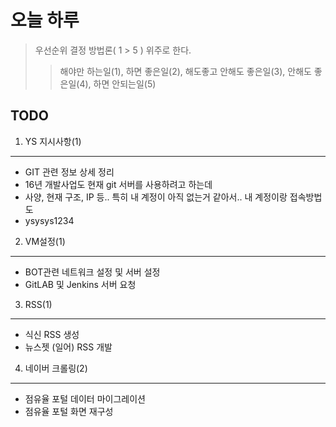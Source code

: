 
# 오늘 하루
> 우선순위 결정 방법론( 1 > 5 ) 위주로 한다.
>> 해야만 하는일(1), 하면 좋은일(2), 해도좋고 안해도 좋은일(3), 안해도 좋은일(4), 하면 안되는일(5)

## TODO

1. YS 지시사항(1)
---
*  GIT 관련 정보 상세 정리
*  16년 개발사업도 현재 git 서버를 사용하려고 하는데
*  사양, 현재 구조, IP 등.. 특히 내 계정이 아직 없는거 같아서.. 내 계정이랑 접속방법도
*  ysysys1234

2. VM설정(1)
---
*  BOT관련 네트워크 설정 및 서버 설정
*  GitLAB 및 Jenkins 서버 요청

3. RSS(1)
---
*  식신 RSS 생성
*  뉴스젯 (일어) RSS 개발

4. 네이버 크롤링(2)
---
* 점유율 포털 데이터 마이그레이션
* 점유율 포털 화면 재구성

